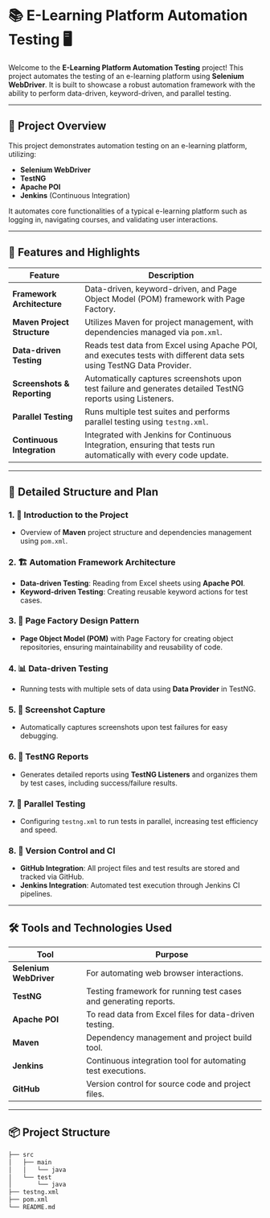 # 📚 E-Learning Platform Automation Testing 🖥️

Welcome to the **E-Learning Platform Automation Testing** project! This project automates the testing of an e-learning platform using **Selenium WebDriver**. It is built to showcase a robust automation framework with the ability to perform data-driven, keyword-driven, and parallel testing.

---

## 🌟 Project Overview

This project demonstrates automation testing on an e-learning platform, utilizing:
- **Selenium WebDriver**
- **TestNG**
- **Apache POI**
- **Jenkins** (Continuous Integration)

It automates core functionalities of a typical e-learning platform such as logging in, navigating courses, and validating user interactions.

---

## 🚀 Features and Highlights

| **Feature**                                   | **Description**                                                                                                                                   |
|-----------------------------------------------|---------------------------------------------------------------------------------------------------------------------------------------------------|
| **Framework Architecture**                    | Data-driven, keyword-driven, and Page Object Model (POM) framework with Page Factory.                                                              |
| **Maven Project Structure**                   | Utilizes Maven for project management, with dependencies managed via `pom.xml`.                                                                    |
| **Data-driven Testing**                       | Reads test data from Excel using Apache POI, and executes tests with different data sets using TestNG Data Provider.                               |
| **Screenshots & Reporting**                   | Automatically captures screenshots upon test failure and generates detailed TestNG reports using Listeners.                                         |
| **Parallel Testing**                          | Runs multiple test suites and performs parallel testing using `testng.xml`.                                                                        |
| **Continuous Integration**                    | Integrated with Jenkins for Continuous Integration, ensuring that tests run automatically with every code update.                                   |

---

## 🧱 Detailed Structure and Plan

### 1. 📝 **Introduction to the Project**
   - Overview of **Maven** project structure and dependencies management using `pom.xml`.

### 2. 🏗️ **Automation Framework Architecture**
   - **Data-driven Testing**: Reading from Excel sheets using **Apache POI**.
   - **Keyword-driven Testing**: Creating reusable keyword actions for test cases.

### 3. 🧩 **Page Factory Design Pattern**
   - **Page Object Model (POM)** with Page Factory for creating object repositories, ensuring maintainability and reusability of code.

### 4. 📊 **Data-driven Testing**
   - Running tests with multiple sets of data using **Data Provider** in TestNG.

### 5. 📸 **Screenshot Capture**
   - Automatically captures screenshots upon test failures for easy debugging.

### 6. 📑 **TestNG Reports**
   - Generates detailed reports using **TestNG Listeners** and organizes them by test cases, including success/failure results.

### 7. 🔄 **Parallel Testing**
   - Configuring `testng.xml` to run tests in parallel, increasing test efficiency and speed.

### 8. 🔗 **Version Control and CI**
   - **GitHub Integration**: All project files and test results are stored and tracked via GitHub.
   - **Jenkins Integration**: Automated test execution through Jenkins CI pipelines.

---

## 🛠️ Tools and Technologies Used

| **Tool**                | **Purpose**                                               |
|-------------------------|-----------------------------------------------------------|
| **Selenium WebDriver**   | For automating web browser interactions.                  |
| **TestNG**               | Testing framework for running test cases and generating reports. |
| **Apache POI**           | To read data from Excel files for data-driven testing.     |
| **Maven**                | Dependency management and project build tool.             |
| **Jenkins**              | Continuous integration tool for automating test executions.|
| **GitHub**               | Version control for source code and project files.        |

---

## 📦 Project Structure

```bash
├── src
│   ├── main
│   │   └── java
│   └── test
│       └── java
├── testng.xml
├── pom.xml
└── README.md
